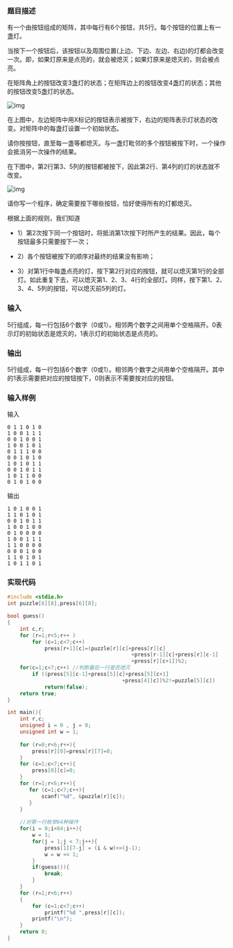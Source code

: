 
### 题目描述

有一个由按钮组成的矩阵，其中每行有6个按钮，共5行。每个按钮的位置上有一盏灯。

当按下一个按钮后，该按钮以及周围位置(上边、下边、左边、右边)的灯都会改变一次。即，如果灯原来是点亮的，就会被熄灭；如果灯原来是熄灭的，则会被点亮。

在矩阵角上的按钮改变3盏灯的状态；在矩阵边上的按钮改变4盏灯的状态；其他的按钮改变5盏灯的状态。

![img](https://img-blog.csdn.net/20150723140338602?waterm…/400/fill/I0JBQkFCMA==/dissolve/70/gravity/Center)

在上图中，左边矩阵中用X标记的按钮表示被按下，右边的矩阵表示灯状态的改变。对矩阵中的每盏灯设置一个初始状态。

请你按按钮，直至每一盏等都熄灭。与一盏灯毗邻的多个按钮被按下时，一个操作会抵消另一次操作的结果。

在下图中，第2行第3、5列的按钮都被按下，因此第2行、第4列的灯的状态就不改变。

![img](https://img-blog.csdn.net/20150723140427511?waterm…/400/fill/I0JBQkFCMA==/dissolve/70/gravity/Center)

请你写一个程序，确定需要按下哪些按钮，恰好使得所有的灯都熄灭。

根据上面的规则，我们知道

- 1）第2次按下同一个按钮时，将抵消第1次按下时所产生的结果。因此，每个按钮最多只需要按下一次；

- 2）各个按钮被按下的顺序对最终的结果没有影响；

- 3）对第1行中每盏点亮的灯，按下第2行对应的按钮，就可以熄灭第1行的全部灯。如此重复下去，可以熄灭第1、2、3、4行的全部灯。同样，按下第1、2、3、4、5列的按钮，可以熄灭前5列的灯。

### 输入

5行组成，每一行包括6个数字（0或1）。相邻两个数字之间用单个空格隔开。0表示灯的初始状态是熄灭的，1表示灯的初始状态是点亮的。

### 输出

5行组成，每一行包括6个数字（0或1）。相邻两个数字之间用单个空格隔开。其中的1表示需要把对应的按钮按下，0则表示不需要按对应的按钮。

### 输入样例

输入

```
0 1 1 0 1 0
1 0 0 1 1 1
0 0 1 0 0 1
1 0 0 1 0 1
0 1 1 1 0 0
0 0 1 0 1 0
1 0 1 0 1 1
0 0 1 0 1 1
1 0 1 1 0 0
0 1 0 1 0 0
```

输出

```
1 0 1 0 0 1
1 1 0 1 0 1
0 0 1 0 1 1
1 0 0 1 0 0
0 1 0 0 0 0
1 0 0 1 1 1
1 1 0 0 0 0
0 0 0 1 0 0
1 1 0 1 0 1
1 0 1 1 0 1
```

### 实现代码

```c
#include <stdio.h>
int puzzle[6][8],press[6][8];

bool guess()
{
    int c,r;
    for (r=1;r<5;r++ )
        for (c=1;c<7;c++)
            press[r+1][c]=(puzzle[r][c]+press[r][c]
                                        +press[r-1][c]+press[r][c-1]
                                        +press[r][c+1])%2;
    for(c=1;c<7;c++) //判断最后一行是否熄灭
        if ((press[5][c-1]+press[5][c]+press[5][c+1]
                                     +press[4][c])%2!=puzzle[5][c])
            return(false);
    return true;
}

int main(){
	int r,c;
	unsigned i = 0 , j = 0;
	unsigned int w = 1;
	
	for (r=0;r<6;r++){
        press[r][0]=press[r][7]=0;
	}
    for (c=1;c<7;c++){
        press[0][c]=0;
    }
	for (r=1;r<6;r++){
	   for (c=1;c<7;c++){
		   scanf("%d", &puzzle[r][c]);
	   }
	}
	
	//对第一行枚举64种操作
	for(i = 0;i<64;i++){
		w = 1;
		for(j = 1;j < 7;j++){
			press[1][7-j] = (i & w)>>(j-1);
			w = w << 1;
		}
		if(guess()){
			break;
		}
	}
	for (r=1;r<6;r++) 
	{
		for (c=1;c<7;c++)
			printf("%d ",press[r][c]);
		printf("\n");
	}
	return 0;
}

```